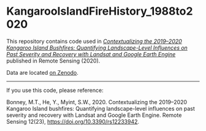# KangarooIslandFireHistory_1988to2020

This repository contains code used in [_Contextualizing the 2019–2020 Kangaroo Island Bushfires: Quantifying Landscape-Level Influences on Past Severity and Recovery with Landsat and Google Earth Engine_]([https://www.sciencedirect.com/science/article/pii/S0169204619301914?via%3Dihub](https://www.mdpi.com/2072-4292/12/23/3942)) published in Remote Sensing (2020). 

Data are located [on Zenodo](https://zenodo.org/records/13107086).
__________________________________________
If you use this code, please reference: 

Bonney, M.T., He, Y., Myint, S.W., 2020. Contextualizing the 2019–2020 Kangaroo Island bushfires: Quantifying landscape-level influences on past severity and recovery with Landsat and Google Earth Engine. Remote Sensing 12(23), https://doi.org/10.3390/rs12233942. 
